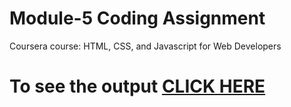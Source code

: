 # Module-5 Coding Assignment

Coursera course: HTML, CSS, and Javascript for Web Developers

# To see the output [CLICK HERE](https://lamthanh912.github.io/cousera-assignment/module5-solution/index.html)
